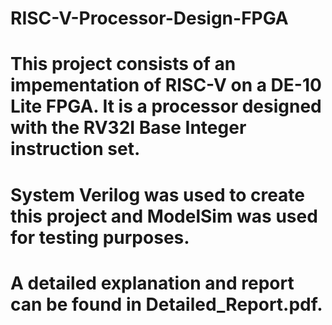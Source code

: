 # RISC-V-Processor-Design-FPGA
# This project consists of an impementation of RISC-V on a DE-10 Lite FPGA. It is a processor designed with the RV32I Base Integer instruction set. 
# System Verilog was used to create this project and ModelSim was used for testing purposes.
# A detailed explanation and report can be found in Detailed_Report.pdf.
